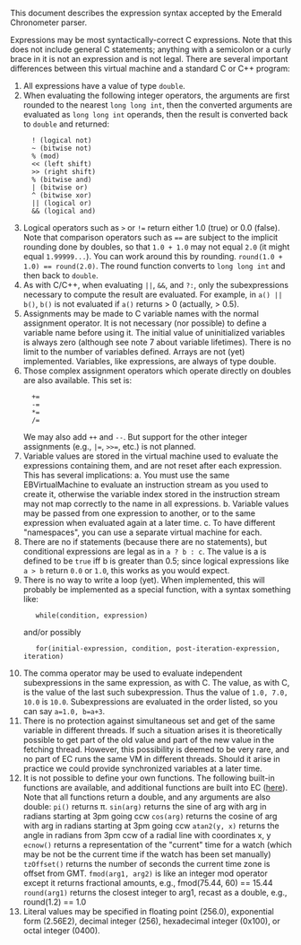 This document describes the expression syntax accepted by the Emerald Chronometer parser.

Expressions may be most syntactically-correct C expressions.  Note that this does not include general C statements;
anything with a semicolon or a curly brace in it is not an expression and is not legal.  There are several
important differences between this virtual machine and a standard C or C++ program:

1.  All expressions have a value of type `double`.
2.  When evaluating the following integer operators, the arguments are first rounded to the nearest `long long int`,
    then the converted arguments are evaluated as `long long int` operands, then the result is converted back to `double`
    and returned:
    ```
      ! (logical not)
      ~ (bitwise not)
      % (mod)
      << (left shift)
      >> (right shift)
      % (bitwise and)
      | (bitwise or)
      ^ (bitwise xor)
      || (logical or)
      && (logical and)
    ```
3.  Logical operators such as `>` or `!=` return either 1.0 (true) or 0.0 (false).  Note that comparison operators such as `==`
    are subject to the implicit rounding done by doubles, so that `1.0 + 1.0` may not equal `2.0` (it might equal `1.99999...`).
    You can work around this by rounding.  `round(1.0 + 1.0) == round(2.0)`.  The round function converts to `long long int` and
    then back to `double`.
4.  As with C/C++, when evaluating `||`, `&&`, and `?:`, only the subexpressions necessary to compute the result are evaluated.  For
    example, in `a() || b()`, `b()` is not evaluated if `a()` returns > 0 (actually, > 0.5).
5.  Assignments may be made to C variable names with the normal assignment operator.  It is not necessary (nor
    possible) to define a variable name before using it.  The initial value of uninitialized variables is always
    zero (although see note 7 about variable lifetimes).  There is no limit to the number of variables defined.
    Arrays are not (yet) implemented.  Variables, like expressions, are always of type double.
6.  Those complex assignment operators which operate directly on doubles are also available.  This set is:
    ```
      +=
      -=
      *=
      /=
    ```
    We may also add `++` and `--`.  But support for the other integer assignments (e.g., `|=`, `>>=`, etc.) is not planned.
7.  Variable values are stored in the virtual machine used to evaluate the expressions containing them, and are not
    reset after each expression.  This has several implications:
    a.  You must use the same EBVirtualMachine to evaluate an instruction stream as you used to create it, otherwise
        the variable index stored in the instruction stream may not map correctly to the name in all expressions.
    b.  Variable values may be passed from one expression to another, or to the same expression when evaluated again
        at a later time.
    c.  To have different "namespaces", you can use a separate virtual machine for each.
8.  There are no if statements (because there are no statements), but conditional expressions are legal as in `a ? b : c`.
    The value is a is defined to be `true` iff b is greater than 0.5; since logical expressions like `a > b` return `0.0`
    or `1.0`, this works as you would expect.
9.  There is no way to write a loop (yet).  When implemented, this will probably be implemented as a special function,
    with a syntax something like:
    ```
       while(condition, expression)
    ```
    and/or possibly
    ```
       for(initial-expression, condition, post-iteration-expression, iteration)
    ```
10.  The comma operator may be used to evaluate independent subexpressions in the same expression, as with C.  The value,
     as with C, is the value of the last such subexpression.  Thus the value of `1.0, 7.0, 10.0` is `10.0`.  Subexpressions
     are evaluated in the order listed, so you can say `a=1.0, b=a+3`.
11.  There is no protection against simultaneous set and get of the same variable in different threads.  If such a situation
     arises it is theoretically possible to get part of the old value and part of the new value in the fetching thread.
     However, this possibility is deemed to be very rare, and no part of EC runs the same VM in different threads.
     Should it arise in practice we could provide synchronized variables at a later time.
12.  It is not possible to define your own functions.  The following built-in functions are available, and additional functions
     are built into EC ([here](https://github.com/EmeraldSequoia/Chronometer/blob/main/ECVirtualMachineOps.m)).  Note that all functions
     return a double, and any arguments are also double:
     `pi()` returns π.
     `sin(arg)` returns the sine of arg with arg in radians starting at 3pm going ccw
     `cos(arg)` returns the cosine of arg with arg in radians starting at 3pm going ccw
     `atan2(y, x)` returns the angle in radians from 3pm ccw of a radial line with coordinates x, y
     `ecnow()` returns a representation of the "current" time for a watch (which may be not be the current time if the watch has been set manually)
     `tzOffset()` returns the number of seconds the current time zone is offset from GMT.
     `fmod(arg1, arg2)` is like an integer mod operator except it returns fractional amounts, e.g., fmod(75.44, 60) == 15.44
     `round(arg1)` returns the closest integer to arg1, recast as a double, e.g., round(1.2) == 1.0
13.  Literal values may be specified in floating point (256.0), exponential form (2.56E2), decimal integer (256),
     hexadecimal integer (0x100), or octal integer (0400).
